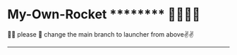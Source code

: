 # My-Own-Rocket  ******** 🐪🐪🐪🐪

🌵🌵 please 🙏 change the main branch to launcher from above✌✌

****************************
